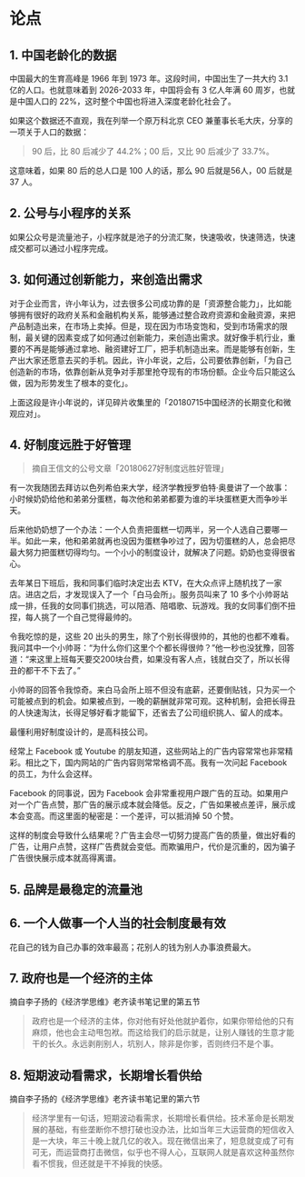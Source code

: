 # 论点

## 1. 中国老龄化的数据

中国最大的生育高峰是 1966 年到 1973 年。这段时间，中国出生了一共大约 3.1 亿的人口。也就意味着到 2026-2033 年，中国将会有 3 亿人年满 60 周岁，也就是中国人口的 22%，这时整个中国也将进入深度老龄化社会了。

如果这个数据还不直观，我在列举一个原万科北京 CEO 兼董事长毛大庆，分享的一项关于人口的数据：

> 90 后，比 80 后减少了 44.2%；00 后，又比 90 后减少了 33.7%。

这意味着，如果 80 后的总人口是 100 人的话，那么 90 后就是56人，00 后就是 37 人。

## 2. 公号与小程序的关系

如果公众号是流量池子，小程序就是池子的分流汇聚，快速吸收，快速筛选，快速成交都可以通过小程序完成。

## 3. 如何通过创新能力，来创造出需求

对于企业而言，许小年认为，过去很多公司成功靠的是「资源整合能力」，比如能够拥有很好的政府关系和金融机构关系，能够通过整合政府资源和金融资源，来把产品制造出来，在市场上卖掉。但是，现在因为市场变饱和，受到市场需求的限制，最关键的因素变成了如何通过创新能力，来创造出需求。就好像手机行业，重要的不再是能够通过拿地、融资建好工厂，把手机制造出来。而是能够有创新，生产出大家还愿意去买的手机。因此，许小年说，之后，公司要依靠创新，「为自己创造新的市场，依靠创新从竞争对手那里抢夺现有的市场份额。企业今后只能这么做，因为形势发生了根本的变化」。

上面这段是许小年说的，详见碎片收集里的「20180715中国经济的长期变化和微观应对」。

## 4. 好制度远胜于好管理

> 摘自王信文的公号文章「20180627好制度远胜好管理」

有一次我随团去拜访以色列希伯来大学，经济学教授罗伯特·奥曼讲了一个故事：小时候奶奶给他和弟弟分蛋糕，每次他和弟弟都要为谁的半块蛋糕更大而争吵半天。

后来他奶奶想了一个办法：一个人负责把蛋糕一切两半，另一个人选自己要哪一半。如此一来，他和弟弟就再也没因为蛋糕争吵过了，因为切蛋糕的人，总会把尽最大努力把蛋糕切得均匀。一个小小的制度设计，就解决了问题。奶奶也变得很省心。

去年某日下班后，我和同事们临时决定出去 KTV，在大众点评上随机找了一家店。进店之后，才发现误入了一个「白马会所」。服务员叫来了 10 多个小帅哥站成一排，任我的女同事们挑选，可以陪酒、陪唱歌、玩游戏。我的女同事们倒不扭捏，每人挑了一个自己觉得最帅的。

令我吃惊的是，这些 20 出头的男生，除了个别长得很帅的，其他的也都不难看。我问其中一个小帅哥：“为什么你们这里个个都长得很帅？”他一秒也没犹豫，回答道：“来这里上班每天要交200块台费，如果没有客人点，钱就白交了，所以长得丑的都干不下去了。”

小帅哥的回答令我惊奇。来白马会所上班不但没有底薪，还要倒贴钱，只为买一个可能被点到的机会。如果被点到，一晚的薪酬就非常可观。这种机制，会把长得丑的人快速淘汰，长得足够好看才能留下，还省去了公司组织挑人、留人的成本。

最懂利用好制度设计的，是高科技公司。

经常上 Facebook 或 Youtube 的朋友知道，这些网站上的广告内容常常也非常精彩。相比之下，国内网站的广告内容则常常格调不高。我有一次问起 Facebook 的员工，为什么会这样。

Facebook 的同事说，因为 Facebook 会非常重视用户跟广告的互动。如果用户对一个广告点赞，那广告的展示成本就会降低。反之，广告如果被点差评，展示成本会变高。而这里面的秘密是：一个差评，可以抵消掉 50 个赞。

这样的制度会导致什么结果呢？广告主会尽一切努力提高广告的质量，做出好看的广告，让用户点赞，这样广告费就会变低。而欺骗用户，代价是沉重的，因为骗子广告很快展示成本就高得离谱。

## 5. 品牌是最稳定的流量池

## 6. 一个人做事一个人当的社会制度最有效

花自己的钱为自己办事的效率最高；花别人的钱为别人办事浪费最大。

## 7. 政府也是一个经济的主体
摘自李子扬的《经济学思维》老齐读书笔记里的第五节

> 政府也是一个经济的主体，你对他有好处他就护着你，如果你带给他的只有麻烦，他也会主动甩包袱。而这给我们的启示就是，让别人赚钱的生意才能干的长久。永远剥削别人，坑别人，除非是你爹，否则终归不是个事。

## 8. 短期波动看需求，长期增长看供给
摘自李子扬的《经济学思维》老齐读书笔记里的第六节

> 经济学里有一句话，短期波动看需求，长期增长看供给。技术革命是长期发展的基础，有些垄断你不想打破也没办法，比如当年三大运营商的短信收入是一大块，年三十晚上就几亿的收入。现在微信出来了，短息就变成了可有可无，而运营商打击微信，似乎也不得人心，互联网人就是喜欢这种虽然你看不惯我，但还就是干不掉我的快感。











